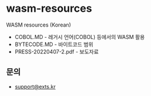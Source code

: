 # wasm-resources
WASM resources (Korean)

  * COBOL.MD - 레거시 언어(COBOL) 등에서의 WASM 활용
  * BYTECODE.MD - 바이트코드 범위
  * PRESS-20220407-2.pdf - 보도자료

## 문의
  * support@exts.kr
